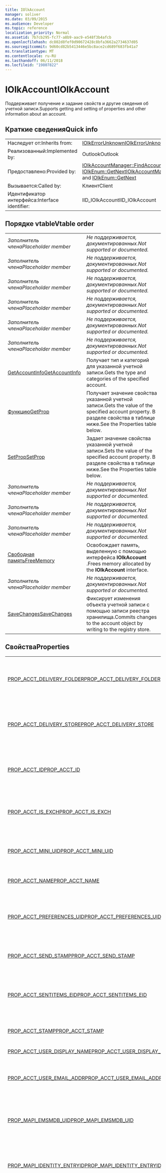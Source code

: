 ```yaml
---
title: IOlkAccount
manager: soliver
ms.date: 03/09/2015
ms.audience: Developer
ms.topic: reference
localization_priority: Normal
ms.assetid: 7b7cb295-fc77-a8b9-aac9-e548f3b4afcb
ms.openlocfilehash: dc802d8fef0d90672428c8bfa3662a2734637d05
ms.sourcegitcommit: 9d60cd82b5413446e5bc8ace2cd689f683fb41a7
ms.translationtype: MT
ms.contentlocale: ru-RU
ms.lasthandoff: 06/11/2018
ms.locfileid: "19807822"
---
```

# <a name="iolkaccount"></a><span data-ttu-id="65e87-102">IOlkAccount</span><span class="sxs-lookup"><span data-stu-id="65e87-102">IOlkAccount</span></span>

<span data-ttu-id="65e87-103">Поддерживает получение и задание свойств и другие сведения об учетной записи.</span><span class="sxs-lookup"><span data-stu-id="65e87-103">Supports getting and setting of properties and other information about an account.</span></span>
  
## <a name="quick-info"></a><span data-ttu-id="65e87-104">Краткие сведения</span><span class="sxs-lookup"><span data-stu-id="65e87-104">Quick info</span></span>

|||
|:-----|:-----|
|<span data-ttu-id="65e87-105">Наследует от:</span><span class="sxs-lookup"><span data-stu-id="65e87-105">Inherits from:</span></span>  <br/> |[<span data-ttu-id="65e87-106">IOlkErrorUnknown</span><span class="sxs-lookup"><span data-stu-id="65e87-106">IOlkErrorUnknown</span></span>](iolkerrorunknown.md) <br/> |
|<span data-ttu-id="65e87-107">Реализованный:</span><span class="sxs-lookup"><span data-stu-id="65e87-107">Implemented by:</span></span>  <br/> |<span data-ttu-id="65e87-108">Outlook</span><span class="sxs-lookup"><span data-stu-id="65e87-108">Outlook</span></span>  <br/> |
|<span data-ttu-id="65e87-109">Предоставлено:</span><span class="sxs-lookup"><span data-stu-id="65e87-109">Provided by:</span></span>  <br/> |<span data-ttu-id="65e87-110">[IOlkAccountManager::FindAccount](iolkaccountmanager-findaccount.md) и [IOlkEnum::GetNext](iolkenum-getnext.md)</span><span class="sxs-lookup"><span data-stu-id="65e87-110">[IOlkAccountManager::FindAccount](iolkaccountmanager-findaccount.md) and [IOlkEnum::GetNext](iolkenum-getnext.md)</span></span> <br/> |
|<span data-ttu-id="65e87-111">Вызывается:</span><span class="sxs-lookup"><span data-stu-id="65e87-111">Called by:</span></span>  <br/> |<span data-ttu-id="65e87-112">Клиент</span><span class="sxs-lookup"><span data-stu-id="65e87-112">Client</span></span>  <br/> |
|<span data-ttu-id="65e87-113">Идентификатор интерфейса:</span><span class="sxs-lookup"><span data-stu-id="65e87-113">Interface identifier:</span></span>  <br/> |<span data-ttu-id="65e87-114">IID_IOlkAccount</span><span class="sxs-lookup"><span data-stu-id="65e87-114">IID_IOlkAccount</span></span>  <br/> |
   
## <a name="vtable-order"></a><span data-ttu-id="65e87-115">Порядке vtable</span><span class="sxs-lookup"><span data-stu-id="65e87-115">Vtable order</span></span>

|||
|:-----|:-----|
| <span data-ttu-id="65e87-116">*Заполнитель члена*</span><span class="sxs-lookup"><span data-stu-id="65e87-116">*Placeholder member*</span></span>  <br/> | <span data-ttu-id="65e87-117">*Не поддерживается, документированных.*</span><span class="sxs-lookup"><span data-stu-id="65e87-117">*Not supported or documented.*</span></span>  <br/> |
| <span data-ttu-id="65e87-118">*Заполнитель члена*</span><span class="sxs-lookup"><span data-stu-id="65e87-118">*Placeholder member*</span></span>  <br/> | <span data-ttu-id="65e87-119">*Не поддерживается, документированных.*</span><span class="sxs-lookup"><span data-stu-id="65e87-119">*Not supported or documented.*</span></span>  <br/> |
| <span data-ttu-id="65e87-120">*Заполнитель члена*</span><span class="sxs-lookup"><span data-stu-id="65e87-120">*Placeholder member*</span></span>  <br/> | <span data-ttu-id="65e87-121">*Не поддерживается, документированных.*</span><span class="sxs-lookup"><span data-stu-id="65e87-121">*Not supported or documented.*</span></span>  <br/> |
| <span data-ttu-id="65e87-122">*Заполнитель члена*</span><span class="sxs-lookup"><span data-stu-id="65e87-122">*Placeholder member*</span></span>  <br/> | <span data-ttu-id="65e87-123">*Не поддерживается, документированных.*</span><span class="sxs-lookup"><span data-stu-id="65e87-123">*Not supported or documented.*</span></span>  <br/> |
| <span data-ttu-id="65e87-124">*Заполнитель члена*</span><span class="sxs-lookup"><span data-stu-id="65e87-124">*Placeholder member*</span></span>  <br/> | <span data-ttu-id="65e87-125">*Не поддерживается, документированных.*</span><span class="sxs-lookup"><span data-stu-id="65e87-125">*Not supported or documented.*</span></span>  <br/> |
| <span data-ttu-id="65e87-126">*Заполнитель члена*</span><span class="sxs-lookup"><span data-stu-id="65e87-126">*Placeholder member*</span></span>  <br/> | <span data-ttu-id="65e87-127">*Не поддерживается, документированных.*</span><span class="sxs-lookup"><span data-stu-id="65e87-127">*Not supported or documented.*</span></span>  <br/> |
|[<span data-ttu-id="65e87-128">GetAccountInfo</span><span class="sxs-lookup"><span data-stu-id="65e87-128">GetAccountInfo</span></span>](iolkaccount-getaccountinfo.md) <br/> |<span data-ttu-id="65e87-129">Получает тип и категорий для указанной учетной записи.</span><span class="sxs-lookup"><span data-stu-id="65e87-129">Gets the type and categories of the specified account.</span></span>  <br/> |
|[<span data-ttu-id="65e87-130">Функцию</span><span class="sxs-lookup"><span data-stu-id="65e87-130">GetProp</span></span>](iolkaccount-getprop.md) <br/> |<span data-ttu-id="65e87-131">Получает значение свойства указанной учетной записи.</span><span class="sxs-lookup"><span data-stu-id="65e87-131">Gets the value of the specified account property.</span></span> <span data-ttu-id="65e87-132">В разделе свойства в таблице ниже.</span><span class="sxs-lookup"><span data-stu-id="65e87-132">See the Properties table below.</span></span>  <br/> |
|[<span data-ttu-id="65e87-133">SetProp</span><span class="sxs-lookup"><span data-stu-id="65e87-133">SetProp</span></span>](iolkaccount-setprop.md) <br/> |<span data-ttu-id="65e87-134">Задает значение свойства указанной учетной записи.</span><span class="sxs-lookup"><span data-stu-id="65e87-134">Sets the value of the specified account property.</span></span> <span data-ttu-id="65e87-135">В разделе свойства в таблице ниже.</span><span class="sxs-lookup"><span data-stu-id="65e87-135">See the Properties table below.</span></span>  <br/> |
| <span data-ttu-id="65e87-136">*Заполнитель члена*</span><span class="sxs-lookup"><span data-stu-id="65e87-136">*Placeholder member*</span></span>  <br/> | <span data-ttu-id="65e87-137">*Не поддерживается, документированных.*</span><span class="sxs-lookup"><span data-stu-id="65e87-137">*Not supported or documented.*</span></span>  <br/> |
| <span data-ttu-id="65e87-138">*Заполнитель члена*</span><span class="sxs-lookup"><span data-stu-id="65e87-138">*Placeholder member*</span></span>  <br/> | <span data-ttu-id="65e87-139">*Не поддерживается, документированных.*</span><span class="sxs-lookup"><span data-stu-id="65e87-139">*Not supported or documented.*</span></span>  <br/> |
| <span data-ttu-id="65e87-140">*Заполнитель члена*</span><span class="sxs-lookup"><span data-stu-id="65e87-140">*Placeholder member*</span></span>  <br/> | <span data-ttu-id="65e87-141">*Не поддерживается, документированных.*</span><span class="sxs-lookup"><span data-stu-id="65e87-141">*Not supported or documented.*</span></span>  <br/> |
|[<span data-ttu-id="65e87-142">Свободная память</span><span class="sxs-lookup"><span data-stu-id="65e87-142">FreeMemory</span></span>](iolkaccount-freememory.md) <br/> |<span data-ttu-id="65e87-143">Освобождает память, выделенную с помощью интерфейса **IOlkAccount** .</span><span class="sxs-lookup"><span data-stu-id="65e87-143">Frees memory allocated by the **IOlkAccount** interface.</span></span>  <br/> |
| <span data-ttu-id="65e87-144">*Заполнитель члена*</span><span class="sxs-lookup"><span data-stu-id="65e87-144">*Placeholder member*</span></span>  <br/> | <span data-ttu-id="65e87-145">*Не поддерживается, документированных.*</span><span class="sxs-lookup"><span data-stu-id="65e87-145">*Not supported or documented.*</span></span>  <br/> |
|[<span data-ttu-id="65e87-146">SaveChanges</span><span class="sxs-lookup"><span data-stu-id="65e87-146">SaveChanges</span></span>](iolkaccount-savechanges.md) <br/> |<span data-ttu-id="65e87-147">Фиксирует изменения объекта учетной записи с помощью записи реестра хранилища.</span><span class="sxs-lookup"><span data-stu-id="65e87-147">Commits changes to the account object by writing to the registry store.</span></span>  <br/> |
   
## <a name="properties"></a><span data-ttu-id="65e87-148">Свойства</span><span class="sxs-lookup"><span data-stu-id="65e87-148">Properties</span></span>

|||
|:-----|:-----|
|[<span data-ttu-id="65e87-149">PROP_ACCT_DELIVERY_FOLDER</span><span class="sxs-lookup"><span data-stu-id="65e87-149">PROP_ACCT_DELIVERY_FOLDER</span></span>](prop_acct_delivery_folder.md) <br/> |<span data-ttu-id="65e87-150">Представляет идентификатор записи папки доставки по умолчанию для учетной записи.</span><span class="sxs-lookup"><span data-stu-id="65e87-150">Represents the Entry ID of the default delivery folder for the account.</span></span>  <br/> |
|[<span data-ttu-id="65e87-151">PROP_ACCT_DELIVERY_STORE</span><span class="sxs-lookup"><span data-stu-id="65e87-151">PROP_ACCT_DELIVERY_STORE</span></span>](prop_acct_delivery_store.md) <br/> |<span data-ttu-id="65e87-152">Представляет идентификатор записи хранилища доставки по умолчанию для учетной записи.</span><span class="sxs-lookup"><span data-stu-id="65e87-152">Represents the Entry ID of the default delivery store for the account.</span></span>  <br/> |
|[<span data-ttu-id="65e87-153">PROP_ACCT_ID</span><span class="sxs-lookup"><span data-stu-id="65e87-153">PROP_ACCT_ID</span></span>](prop_acct_id.md) <br/> |<span data-ttu-id="65e87-154">Возвращает идентификатор учетной записи в Outlook 2000 и более ранних версиях Outlook.</span><span class="sxs-lookup"><span data-stu-id="65e87-154">Returns the account identifier in Outlook 2000 and earlier versions of Outlook.</span></span>  <br/> |
|[<span data-ttu-id="65e87-155">PROP_ACCT_IS_EXCH</span><span class="sxs-lookup"><span data-stu-id="65e87-155">PROP_ACCT_IS_EXCH</span></span>](prop_acct_is_exch.md) <br/> |<span data-ttu-id="65e87-156">Значение true, если учетная запись является учетной записью Microsoft Exchange.</span><span class="sxs-lookup"><span data-stu-id="65e87-156">True if the account is a Microsoft Exchange account.</span></span>  <br/> |
|[<span data-ttu-id="65e87-157">PROP_ACCT_MINI_UID</span><span class="sxs-lookup"><span data-stu-id="65e87-157">PROP_ACCT_MINI_UID</span></span>](prop_acct_mini_uid.md) <br/> |<span data-ttu-id="65e87-158">Возвращает идентификатор учетной записи в версиях Outlook, начиная с Outlook 2002.</span><span class="sxs-lookup"><span data-stu-id="65e87-158">Returns the account identifier in versions of Outlook since Outlook 2002.</span></span>  <br/> |
|[<span data-ttu-id="65e87-159">PROP_ACCT_NAME</span><span class="sxs-lookup"><span data-stu-id="65e87-159">PROP_ACCT_NAME</span></span>](prop_acct_name.md) <br/> |<span data-ttu-id="65e87-160">Возвращает имя учетной записи.</span><span class="sxs-lookup"><span data-stu-id="65e87-160">Returns the account name.</span></span>  <br/> |
|[<span data-ttu-id="65e87-161">PROP_ACCT_PREFERENCES_UID</span><span class="sxs-lookup"><span data-stu-id="65e87-161">PROP_ACCT_PREFERENCES_UID</span></span>](prop_acct_preferences_uid.md) <br/> |<span data-ttu-id="65e87-162">Получает уникальный идентификатор (UID) для раздела профиля, в которой хранятся параметры учетной записи.</span><span class="sxs-lookup"><span data-stu-id="65e87-162">Retrieves the unique identifier (UID) for the profile section that stores the account preferences.</span></span>  <br/> |
|[<span data-ttu-id="65e87-163">PROP_ACCT_SEND_STAMP</span><span class="sxs-lookup"><span data-stu-id="65e87-163">PROP_ACCT_SEND_STAMP</span></span>](prop_acct_send_stamp.md) <br/> |<span data-ttu-id="65e87-164">Возвращает отметку учетной записи «отправить».</span><span class="sxs-lookup"><span data-stu-id="65e87-164">Returns the account "send" stamp.</span></span>  <br/> |
|[<span data-ttu-id="65e87-165">PROP_ACCT_SENTITEMS_EID</span><span class="sxs-lookup"><span data-stu-id="65e87-165">PROP_ACCT_SENTITEMS_EID</span></span>](prop_acct_sentitems_eid.md) <br/> |<span data-ttu-id="65e87-166">Представляет идентификатор записи папки по умолчанию для отправленных элементов для учетной записи.</span><span class="sxs-lookup"><span data-stu-id="65e87-166">Represents the Entry ID of the default folder for sent items for the account.</span></span>  <br/> |
|[<span data-ttu-id="65e87-167">PROP_ACCT_STAMP</span><span class="sxs-lookup"><span data-stu-id="65e87-167">PROP_ACCT_STAMP</span></span>](prop_acct_stamp.md) <br/> |<span data-ttu-id="65e87-168">Возвращает штамп учетной записи.</span><span class="sxs-lookup"><span data-stu-id="65e87-168">Returns the account stamp.</span></span>  <br/> |
|[<span data-ttu-id="65e87-169">PROP_ACCT_USER_DISPLAY_NAME</span><span class="sxs-lookup"><span data-stu-id="65e87-169">PROP_ACCT_USER_DISPLAY_NAME</span></span>](prop_acct_user_display_name.md) <br/> |<span data-ttu-id="65e87-170">Возвращает отображаемое имя пользователя.</span><span class="sxs-lookup"><span data-stu-id="65e87-170">Returns the user display name.</span></span>  <br/> |
|[<span data-ttu-id="65e87-171">PROP_ACCT_USER_EMAIL_ADDR</span><span class="sxs-lookup"><span data-stu-id="65e87-171">PROP_ACCT_USER_EMAIL_ADDR</span></span>](prop_acct_user_email_addr.md) <br/> |<span data-ttu-id="65e87-172">Указывает адрес электронной почты для учетной записи.</span><span class="sxs-lookup"><span data-stu-id="65e87-172">Specifies the email address for the account.</span></span>  <br/> |
|[<span data-ttu-id="65e87-173">PROP_MAPI_EMSMDB_UID</span><span class="sxs-lookup"><span data-stu-id="65e87-173">PROP_MAPI_EMSMDB_UID</span></span>](prop_mapi_emsmdb_uid.md) <br/> |<span data-ttu-id="65e87-174">Представляет структуру [ACCT_BIN](acct_bin.md) , которая содержит уникальный идентификатор учетной записи Exchange.</span><span class="sxs-lookup"><span data-stu-id="65e87-174">Represents an [ACCT_BIN](acct_bin.md) structure that contains the UID of an Exchange account.</span></span>  <br/> |
|[<span data-ttu-id="65e87-175">PROP_MAPI_IDENTITY_ENTRYID</span><span class="sxs-lookup"><span data-stu-id="65e87-175">PROP_MAPI_IDENTITY_ENTRYID</span></span>](prop_mapi_identity_entryid.md) <br/> |<span data-ttu-id="65e87-176">Получает или задает идентификатор записи адресной книги для учетной записи.</span><span class="sxs-lookup"><span data-stu-id="65e87-176">Retrieves or sets the address book entry ID for the account.</span></span>  <br/> |
|[<span data-ttu-id="65e87-177">PROP_MAPI_TRANSPORT_FLAGS</span><span class="sxs-lookup"><span data-stu-id="65e87-177">PROP_MAPI_TRANSPORT_FLAGS</span></span>](prop_mapi_transport_flags.md) <br/> |<span data-ttu-id="65e87-178">Представляет параметры транспорта, которые использует Microsoft Outlook для определения необходимости синхронизации задач и отключить элементы пользовательского интерфейса (UI), которые учетной записи не поддерживаются.</span><span class="sxs-lookup"><span data-stu-id="65e87-178">Represents transport settings that Microsoft Outlook uses to determine the necessary synchronization tasks and to disable the user interface (UI) elements that the account does not support.</span></span>  <br/> |
   
## <a name="remarks"></a><span data-ttu-id="65e87-179">Замечания</span><span class="sxs-lookup"><span data-stu-id="65e87-179">Remarks</span></span>

<span data-ttu-id="65e87-180">Этот интерфейс возвращается **IOlkAccountManager::FindAccount** при поиске для учетной записи, которая поддерживает **IOlkAccount** и **IOlkEnum::GetNext** при получении следующего учетной записи в перечислитель.</span><span class="sxs-lookup"><span data-stu-id="65e87-180">This interface is returned by **IOlkAccountManager::FindAccount** when searching for an account that supports **IOlkAccount** and **IOlkEnum::GetNext** when getting the next account in an enumerator.</span></span> 
  
## <a name="see-also"></a><span data-ttu-id="65e87-181">См. также</span><span class="sxs-lookup"><span data-stu-id="65e87-181">See also</span></span>

- [<span data-ttu-id="65e87-182">About the Account Management API</span><span class="sxs-lookup"><span data-stu-id="65e87-182">About the Account Management API</span></span>](about-the-account-management-api.md)  
- [<span data-ttu-id="65e87-183">Constants (Account management API)</span><span class="sxs-lookup"><span data-stu-id="65e87-183">Constants (Account management API)</span></span>](constants-account-management-api.md)

